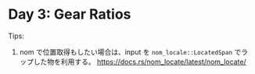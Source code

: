 Day 3: Gear Ratios
=============================

Tips:

1. nom で位置取得もしたい場合は、input を `nom_locale::LocatedSpan` でラップした物を利用する。
    https://docs.rs/nom_locate/latest/nom_locate/


